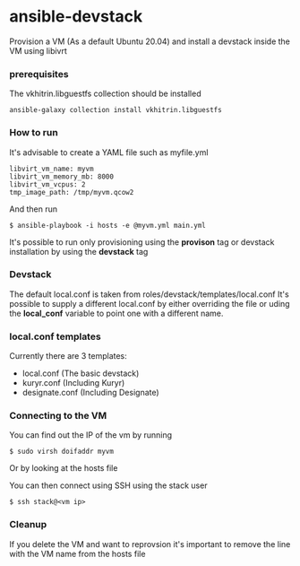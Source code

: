 # ansible-devstack

Provision a VM (As a default Ubuntu 20.04) and install a devstack inside the VM using libivrt

### prerequisites
The vkhitrin.libguestfs collection should be installed 
```
ansible-galaxy collection install vkhitrin.libguestfs
```

### How to run
It's advisable to create a YAML file such as myfile.yml
```
libvirt_vm_name: myvm
libvirt_vm_memory_mb: 8000                                                  
libvirt_vm_vcpus: 2                                                         
tmp_image_path: /tmp/myvm.qcow2  
```
And then run
```
$ ansible-playbook -i hosts -e @myvm.yml main.yml
```
It's possible to run only provisioning using the **provison** tag or devstack installation by using the **devstack** tag  

### Devstack
The default local.conf is taken from roles/devstack/templates/local.conf 
It's possible to supply a different local.conf by either overriding the file or uding the **local_conf** variable to point one with a different name.  

### local.conf templates
Currently there are 3 templates:  
- local.conf (The basic devstack)
- kuryr.conf (Including Kuryr)
- designate.conf (Including Designate)

### Connecting to the VM
You can find out the IP of the vm by running
```
$ sudo virsh doifaddr myvm
```
Or by looking at the hosts file

You can then connect using SSH using the stack user
```
$ ssh stack@<vm ip>
```

### Cleanup
If you delete the VM and want to reprovsion it's important to remove the line with the VM name from the hosts file  
